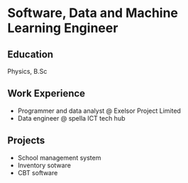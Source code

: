 # Software, Data and Machine Learning Engineer

## Education
Physics, B.Sc

## Work Experience
- Programmer and data analyst @ Exelsor Project Limited
- Data engineer @ spella ICT tech hub

## Projects
- School management system
- Inventory sotware
- CBT software
